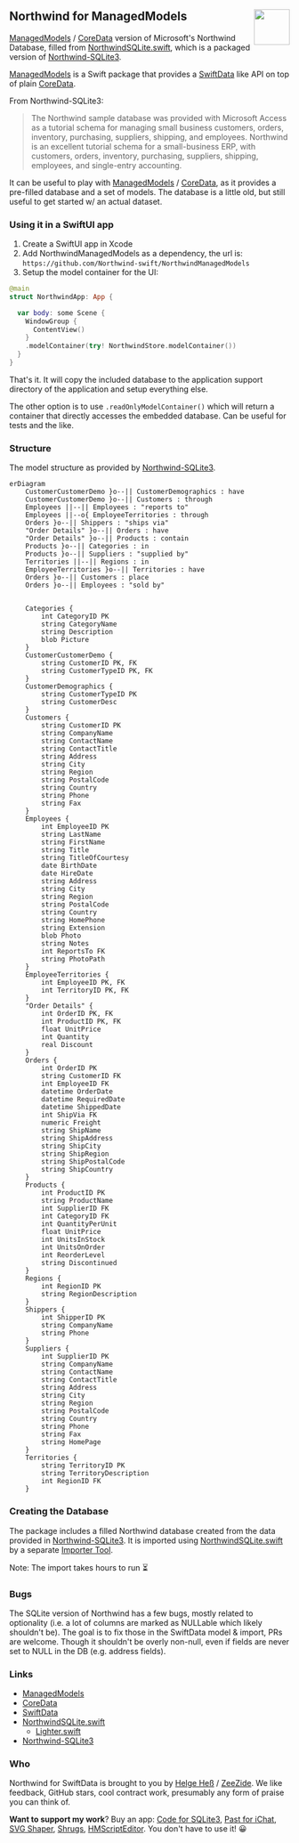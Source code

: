 <h2>Northwind for ManagedModels
  <img src="https://zeezide.com/img/managedmodels/ManagedModels128.png"
       align="right" width="64" height="64" />
</h2>

[ManagedModels](https://github.com/Data-swift/ManagedModels) /
[CoreData](https://developer.apple.com/documentation/coredata)
version of Microsoft's Northwind Database,
filled from 
[NorthwindSQLite.swift](https://github.com/Lighter-swift/NorthwindSQLite.swift),
which is a packaged version of 
[Northwind-SQLite3](https://github.com/jpwhite3/northwind-SQLite3).

[ManagedModels](https://github.com/Data-swift/ManagedModels)
is a Swift package that provides a
[SwiftData](https://developer.apple.com/xcode/swiftdata/) 
like API on top of plain
[CoreData](https://developer.apple.com/documentation/coredata).

From Northwind-SQLite3:
> The Northwind sample database was provided with Microsoft Access as a tutorial
> schema for managing 
> small business customers, orders, inventory, purchasing, suppliers, shipping,
> and employees. 
> Northwind is an excellent tutorial schema for a small-business ERP, with
> customers, orders, inventory, 
> purchasing, suppliers, shipping, employees, and single-entry accounting.

It can be useful to play with 
[ManagedModels](https://github.com/Data-swift/ManagedModels) /
[CoreData](https://developer.apple.com/documentation/coredata), 
as it provides a pre-filled database and a set of models.
The database is a little old, but still useful to get started w/ an actual 
dataset.

### Using it in a SwiftUI app

1. Create a SwiftUI app in Xcode
2. Add NorthwindManagedModels as a dependency, the url is:
   `https://github.com/Northwind-swift/NorthwindManagedModels`
3. Setup the model container for the UI:

```swift
@main
struct NorthwindApp: App {

  var body: some Scene {
    WindowGroup {
      ContentView()
    }
    .modelContainer(try! NorthwindStore.modelContainer())
  }
}
```

That's it. It will copy the included database to the application support
directory of the application and setup everything else.

The other option is to use `.readOnlyModelContainer()` which will return a
container that directly accesses the embedded database.
Can be useful for tests and the like.


### Structure

The model structure as provided by [Northwind-SQLite3](https://github.com/jpwhite3/northwind-SQLite3).

```mermaid
erDiagram
    CustomerCustomerDemo }o--|| CustomerDemographics : have
    CustomerCustomerDemo }o--|| Customers : through
    Employees ||--|| Employees : "reports to"
    Employees ||--o{ EmployeeTerritories : through
    Orders }o--|| Shippers : "ships via"
    "Order Details" }o--|| Orders : have
    "Order Details" }o--|| Products : contain
    Products }o--|| Categories : in
    Products }o--|| Suppliers : "supplied by"
    Territories ||--|| Regions : in
    EmployeeTerritories }o--|| Territories : have
    Orders }o--|| Customers : place
    Orders }o--|| Employees : "sold by"


    Categories {
        int CategoryID PK
        string CategoryName
        string Description
        blob Picture
    }
    CustomerCustomerDemo {
        string CustomerID PK, FK
        string CustomerTypeID PK, FK
    }
    CustomerDemographics {
        string CustomerTypeID PK
        string CustomerDesc
    }
    Customers {
        string CustomerID PK
        string CompanyName
        string ContactName
        string ContactTitle
        string Address
        string City
        string Region
        string PostalCode
        string Country
        string Phone
        string Fax
    }
    Employees {
        int EmployeeID PK
        string LastName
        string FirstName
        string Title
        string TitleOfCourtesy
        date BirthDate
        date HireDate
        string Address
        string City
        string Region
        string PostalCode
        string Country
        string HomePhone
        string Extension
        blob Photo
        string Notes
        int ReportsTo FK
        string PhotoPath
    }
    EmployeeTerritories {
        int EmployeeID PK, FK
        int TerritoryID PK, FK
    }
    "Order Details" {
        int OrderID PK, FK
        int ProductID PK, FK
        float UnitPrice
        int Quantity
        real Discount
    }
    Orders {
        int OrderID PK
        string CustomerID FK
        int EmployeeID FK
        datetime OrderDate
        datetime RequiredDate
        datetime ShippedDate
        int ShipVia FK
        numeric Freight
        string ShipName
        string ShipAddress
        string ShipCity
        string ShipRegion
        string ShipPostalCode
        string ShipCountry
    }
    Products {
        int ProductID PK
        string ProductName
        int SupplierID FK
        int CategoryID FK
        int QuantityPerUnit
        float UnitPrice
        int UnitsInStock
        int UnitsOnOrder
        int ReorderLevel
        string Discontinued
    }
    Regions {
        int RegionID PK
        string RegionDescription
    }
    Shippers {
        int ShipperID PK
        string CompanyName
        string Phone
    }
    Suppliers {
        int SupplierID PK
        string CompanyName
        string ContactName
        string ContactTitle
        string Address
        string City
        string Region
        string PostalCode
        string Country
        string Phone
        string Fax
        string HomePage
    }
    Territories {
        string TerritoryID PK
        string TerritoryDescription
        int RegionID FK
    }

```


### Creating the Database

The package includes a filled Northwind database created from the data provided in
[Northwind-SQLite3](https://github.com/jpwhite3/northwind-SQLite3).
It is imported using
[NorthwindSQLite.swift](https://github.com/Lighter-swift/NorthwindSQLite.swift)
by a separate
[Importer Tool](https://github.com/Northwind-swift/SwiftDataImporter.git).

Note: The import takes hours to run ⏳


### Bugs

The SQLite version of Northwind has a few bugs, mostly related to optionality
(i.e. a lot of columns are marked as NULLable which likely shouldn't be).
The goal is to fix those in the SwiftData model & import, PRs are welcome.
Though it shouldn't be overly non-null, even if fields are never set to
NULL in the DB (e.g. address fields).


### Links

- [ManagedModels](https://github.com/Data-swift/ManagedModels)
- [CoreData](https://developer.apple.com/documentation/coredata)
- [SwiftData](https://developer.apple.com/xcode/swiftdata/)
- [NorthwindSQLite.swift](https://github.com/Lighter-swift/NorthwindSQLite.swift)
  - [Lighter.swift](https://github.com/Lighter-swift)
- [Northwind-SQLite3](https://github.com/jpwhite3/northwind-SQLite3)


### Who

Northwind for SwiftData is brought to you by
[Helge Heß](https://github.com/helje5/) / [ZeeZide](https://zeezide.de).
We like feedback, GitHub stars, cool contract work, 
presumably any form of praise you can think of.

**Want to support my work**?
Buy an app:
[Code for SQLite3](https://apps.apple.com/us/app/code-for-sqlite3/id1638111010/),
[Past for iChat](https://apps.apple.com/us/app/past-for-ichat/id1554897185),
[SVG Shaper](https://apps.apple.com/us/app/svg-shaper-for-swiftui/id1566140414),
[Shrugs](https://shrugs.app/),
[HMScriptEditor](https://apps.apple.com/us/app/hmscripteditor/id1483239744).
You don't have to use it! 😀
